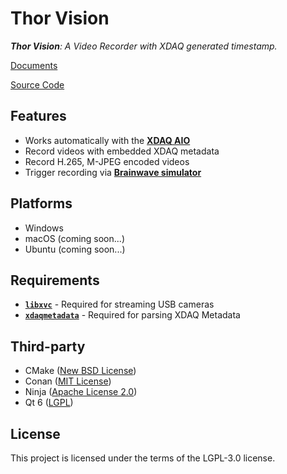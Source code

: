 # Thor Vision

***Thor Vision**: A Video Recorder with XDAQ generated timestamp.*

[Documents](https://developer.kontex.io/thorvision/)

[Source Code](https://github.com/kontex-neuro/XDAQ-VC)

## Features

* Works automatically with the [**XDAQ AIO**](https://kontex.io/pages/xdaq)
* Record videos with embedded XDAQ metadata
* Record H.265, M-JPEG encoded videos
* Trigger recording via [**Brainwave simulator**](https://kontex.io/products/brain-signal-simulator)

## Platforms
* Windows
* macOS (coming soon...)
* Ubuntu (coming soon...)

## Requirements

- [**`libxvc`**](https://github.com/kontex-neuro/libxvc) - Required for streaming USB cameras
- [**`xdaqmetadata`**](https://github.com/kontex-neuro/xdaqmetadata) - Required for parsing XDAQ Metadata

## Third-party

* CMake ([New BSD License](https://github.com/Kitware/CMake/blob/master/Copyright.txt))
* Conan ([MIT License](https://github.com/conan-io/conan/blob/develop2/LICENSE.md))
* Ninja ([Apache License 2.0](https://github.com/ninja-build/ninja/blob/master/COPYING))
* Qt 6 ([LGPL](http://doc.qt.io/qt-6/lgpl.html))

## License

This project is licensed under the terms of the LGPL-3.0 license.
